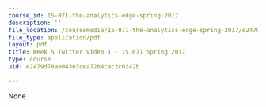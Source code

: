 ```yaml
---
course_id: 15-071-the-analytics-edge-spring-2017
description: ''
file_location: /coursemedia/15-071-the-analytics-edge-spring-2017/e2479d78ae043e3cea7264cac2c0242b_MIT15_071S17_Unit5_Twitter.pdf
file_type: application/pdf
layout: pdf
title: Week 5 Twitter Video 1 - 15.071 Spring 2017
type: course
uid: e2479d78ae043e3cea7264cac2c0242b

---
```

None